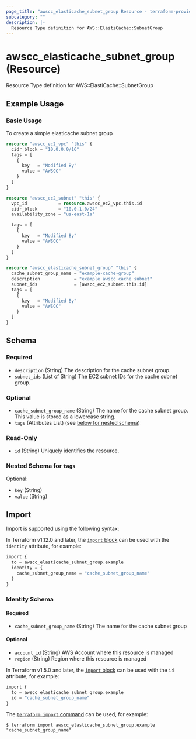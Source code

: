 ```yaml
---
page_title: "awscc_elasticache_subnet_group Resource - terraform-provider-awscc"
subcategory: ""
description: |-
  Resource Type definition for AWS::ElastiCache::SubnetGroup
---
```


# awscc_elasticache_subnet_group (Resource)

Resource Type definition for AWS::ElastiCache::SubnetGroup

## Example Usage

### Basic Usage
To create a simple elasticache subnet group
```terraform
resource "awscc_ec2_vpc" "this" {
  cidr_block = "10.0.0.0/16"
  tags = [
    {
      key   = "Modified By"
      value = "AWSCC"
    }
  ]
}

resource "awscc_ec2_subnet" "this" {
  vpc_id            = resource.awscc_ec2_vpc.this.id
  cidr_block        = "10.0.1.0/24"
  availability_zone = "us-east-1a"

  tags = [
    {
      key   = "Modified By"
      value = "AWSCC"
    }
  ]
}

resource "awscc_elasticache_subnet_group" "this" {
  cache_subnet_group_name = "example-cache-group"
  description             = "example awscc cache subnet"
  subnet_ids              = [awscc_ec2_subnet.this.id]
  tags = [
    {
      key   = "Modified By"
      value = "AWSCC"
    }
  ]
}
```

<!-- schema generated by tfplugindocs -->
## Schema

### Required

- `description` (String) The description for the cache subnet group.
- `subnet_ids` (List of String) The EC2 subnet IDs for the cache subnet group.

### Optional

- `cache_subnet_group_name` (String) The name for the cache subnet group. This value is stored as a lowercase string.
- `tags` (Attributes List) (see [below for nested schema](#nestedatt--tags))

### Read-Only

- `id` (String) Uniquely identifies the resource.

<a id="nestedatt--tags"></a>
### Nested Schema for `tags`

Optional:

- `key` (String)
- `value` (String)

## Import

Import is supported using the following syntax:

In Terraform v1.12.0 and later, the [`import` block](https://developer.hashicorp.com/terraform/language/import) can be used with the `identity` attribute, for example:

```terraform
import {
  to = awscc_elasticache_subnet_group.example
  identity = {
    cache_subnet_group_name = "cache_subnet_group_name"
  }
}
```

<!-- schema generated by tfplugindocs -->
### Identity Schema

#### Required

- `cache_subnet_group_name` (String) The name for the cache subnet group

#### Optional

- `account_id` (String) AWS Account where this resource is managed
- `region` (String) Region where this resource is managed

In Terraform v1.5.0 and later, the [`import` block](https://developer.hashicorp.com/terraform/language/import) can be used with the `id` attribute, for example:

```terraform
import {
  to = awscc_elasticache_subnet_group.example
  id = "cache_subnet_group_name"
}
```

The [`terraform import` command](https://developer.hashicorp.com/terraform/cli/commands/import) can be used, for example:

```shell
$ terraform import awscc_elasticache_subnet_group.example "cache_subnet_group_name"
```